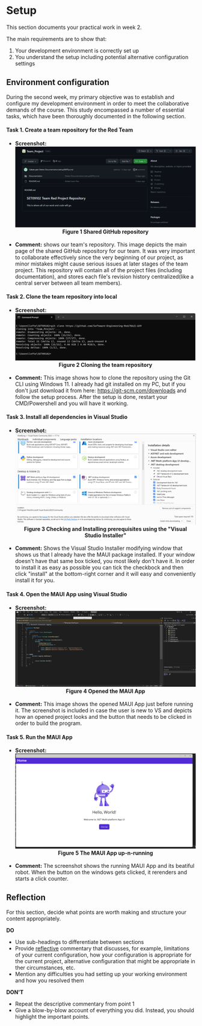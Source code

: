 # Setup

This section documents your practical work in week 2.

The main requirements are to show that:

1. Your development environment is correctly set up
2. You understand the setup including potential alternative configuration settings

## Environment configuration

During the second week, my primary objective was to establish and configure my development environment in order to meet the collaborative demands of the course. This study encompassed a number of essential tasks, which have been thoroughly documented in the following section.

#### Task 1. Create a team repository for the Red Team
 
- **Screenshot:** ![Screenshot1](./images/Screenshot_repo.png)
  <figcaption align = "center"><b>Figure 1 Shared GitHub repository</b></figcaption><br>
 - **Comment:**  shows our team's repository. This image depicts the main page of the shared GitHub repository for our team. It was very important to collaborate effectively since the very beginning of our project, as minor mistakes might cause serious issues at later stages of the team project. This repository will contain all of the project files (including documentation), and stores each file's revision history centralized(like a central server between all team members).

#### Task 2. Clone the team repository into local
- **Screenshot:** ![Screenshot 2](./images/Screenshot_gitclone1.png)
  <figcaption align = "center"><b>Figure 2 Cloning the team repository</b></figcaption><br>
- **Comment:**  This image shows how to clone the repository using the Git CLI using Windows 11. I already had git installed on my PC, but if you don't just download it from here: https://git-scm.com/downloads and follow the setup process. After the setup is done, restart your CMD/Powershell and you will have it working.
#### Task 3. Install all dependencies in Visual Studio
- **Screenshot:** ![Screenshot 3](./images/Screenshot_MAUIinstall.png)
  <figcaption align = "center"><b>Figure 3 Checking and Installing prerequisites using the "Visual Studio Installer" </b></figcaption><br>
 - **Comment:** Shows the Visual Studio Installer modifying window that shows us that I already have the MAUI package installed. If your window doesn't have that same box ticked, you most likely don't have it. In order to install it as easy as possible you can tick the checkbock and then click "install" at the bottom-right corner and it will easy and conveniently install it for you.
#### Task 4. Open the MAUI App using Visual Studio
- **Screenshot:** ![Screenshot 4](./images/Screenshot_MAUIRun.png)
  <figcaption align = "center"><b>Figure 4 Opened the MAUI App</b></figcaption><br>
- **Comment:** This image shows the opened MAUI App just before running it. The screenshot is included in case the user is new to VS and depicts how an opened project looks and the button that needs to be clicked in order to build the program.
#### Task 5. Run the MAUI App
- **Screenshot:** ![Screenshot 5](./images/Screenshot_WorkingMAUI.png)
  <figcaption align = "center"><b>Figure 5 The MAUI App up-n-running </b></figcaption><br>
- **Comment:** The screenshot shows the running MAUI App and its beatiful robot. When the button on the windows gets clicked, it rerenders and starts a click counter.

## Reflection

For this section, decide what points are worth making and structure your content 
appropriately.

**DO**

* Use sub-headings to differentiate between sections
* Provide <ins>reflective</ins> commentary that discusses, for example, limitations of
  your current configuration, how your configuration is appropriate for the current 
  project, alternative configuration that might be appropriate in ther circumstances, 
  etc.
* Mention any difficulties you had setting up your working environment and how you 
  resolved them

**DON'T**

* Repeat the descriptive commentary from point 1
* Give a blow-by-blow account of everything you did. Instead, you should highlight 
  the important points.
